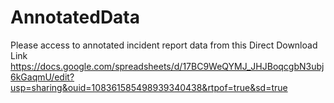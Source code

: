 # AnnotatedData
Please access to annotated incident report data from this Direct Download Link
https://docs.google.com/spreadsheets/d/17BC9WeQYMJ_JHJBoqcgbN3ubj6kGaqmU/edit?usp=sharing&ouid=108361585498939340438&rtpof=true&sd=true
